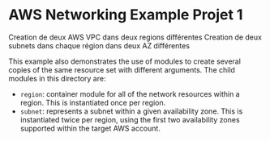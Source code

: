 # AWS Networking Example Projet 1

Creation de deux AWS VPC dans deux regions différentes
Creation de deux subnets dans chaque région dans deux AZ différentes



This example also demonstrates the use of modules to create several copies of
the same resource set with different arguments. The child modules in this
directory are:

* `region`: container module for all of the network resources within a region. This is instantiated once per region.
* `subnet`: represents a subnet within a given availability zone. This is instantiated twice per region, using the first two availability zones supported within the target AWS account.
